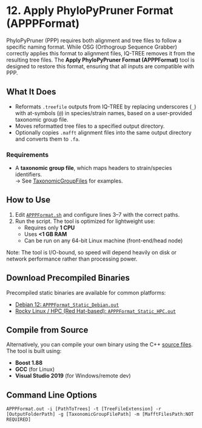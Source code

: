 # 12. Apply PhyloPyPruner Format (APPPFormat)

PhyloPyPruner (PPP) requires both alignment and tree files to follow a specific naming format. While OSG (Orthogroup Sequence Grabber) correctly applies this format to alignment files, IQ-TREE removes it from the resulting tree files. The **Apply PhyloPyPruner Format (APPPFormat)** tool is designed to restore this format, ensuring that all inputs are compatible with PPP.

## What It Does

- Reformats `.treefile` outputs from IQ-TREE by replacing underscores (`_`) with at-symbols (`@`) in species/strain names, based on a user-provided taxonomic group file.
- Moves reformatted tree files to a specified output directory.
- Optionally copies `.mafft` alignment files into the same output directory and converts them to `.fa`.

### Requirements

- A **taxonomic group file**, which maps headers to strain/species identifiers.  
  → See [TaxonomicGroupFiles](https://github.com/mjbieren/ApplyPPPFormat/tree/main/TaxonomicGroupFiles) for examples.

## How to Use

1. Edit [`APPPFormat.sh`](https://github.com/mjbieren/ApplyPPPFormat/blob/main/APPPFormat.sh) and configure lines 3–7 with the correct paths.
2. Run the script. The tool is optimized for lightweight use:
   - Requires only **1 CPU**
   - Uses **<1 GB RAM**
   - Can be run on any 64-bit Linux machine (front-end/head node)

Note: The tool is I/O-bound, so speed will depend heavily on disk or network performance rather than processing power.

## Download Precompiled Binaries

Precompiled static binaries are available for common platforms:

- [Debian 12: `APPPFormat_Static_Debian.out`](https://github.com/mjbieren/ApplyPPPFormat/blob/main/Sources/Executables/APPPFormat_Static_Debian.out)
- [Rocky Linux / HPC (Red Hat-based): `APPPFormat_Static_HPC.out`](https://github.com/mjbieren/ApplyPPPFormat/blob/main/Sources/Executables/APPPFormat_Static_HPC.out)

## Compile from Source

Alternatively, you can compile your own binary using the C++ [source files](https://github.com/mjbieren/ApplyPPPFormat/tree/main/Sources/main).  
The tool is built using:

- **Boost 1.88**
- **GCC** (for Linux)
- **Visual Studio 2019** (for Windows/remote dev)

## Command Line Options

```
APPPFormat.out -i [PathToTrees] -t [TreeFileExtension] -r [OutputFolderPath] -g [TaxonomicGroupFilePath] -m [MafftFilesPath:NOT REQUIRED]
```
